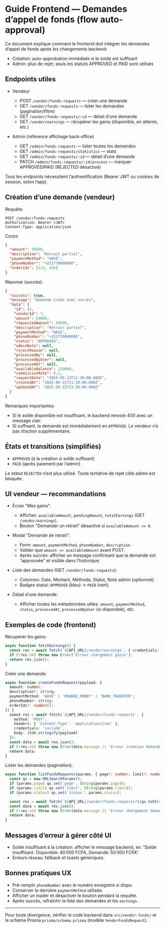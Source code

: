 # Guide Frontend — Demandes d’appel de fonds (flow auto-approval)

Ce document explique comment le frontend doit intégrer les demandes d’appel de fonds après les changements backend:
- Création: auto-approbation immédiate si le solde est suffisant
- Admin: plus de rejet; seuls les statuts APPROVED et PAID sont utilisés

## Endpoints utiles

- Vendeur
  - POST `/vendor/funds-requests` — créer une demande
  - GET `/vendor/funds-requests` — lister les demandes (pagination/filtre)
  - GET `/vendor/funds-requests/:id` — détail d’une demande
  - GET `/vendor/earnings` — récupérer les gains (disponible, en attente, etc.)

- Admin (référence affichage back-office)
  - GET `/admin/funds-requests` — lister toutes les demandes
  - GET `/admin/funds-requests/statistics` — stats
  - GET `/admin/funds-requests/:id` — détail d’une demande
  - PATCH `/admin/funds-requests/:id/process` — marquer APPROVED/PAID (REJECTED désactivé)

Tous les endpoints nécessitent l’authentification (Bearer JWT ou cookies de session, selon l’app).

## Création d’une demande (vendeur)

Requête:
```http
POST /vendor/funds-requests
Authorization: Bearer <JWT>
Content-Type: application/json
```

Corps:
```json
{
  "amount": 50000,
  "description": "Retrait partiel",
  "paymentMethod": "WAVE",
  "phoneNumber": "+221770000000",
  "orderIds": [123, 456]
}
```

Réponse (succès):
```json
{
  "success": true,
  "message": "Demande créée avec succès",
  "data": {
    "id": 42,
    "vendorId": 7,
    "amount": 50000,
    "requestedAmount": 50000,
    "description": "Retrait partiel",
    "paymentMethod": "WAVE",
    "phoneNumber": "+221770000000",
    "status": "APPROVED",
    "adminNote": null,
    "rejectReason": null,
    "processedBy": null,
    "processedByUser": null,
    "processedAt": null,
    "availableBalance": 120000,
    "commissionRate": 0.1,
    "requestDate": "2025-09-22T11:30:00.000Z",
    "createdAt": "2025-09-22T11:30:00.000Z",
    "updatedAt": "2025-09-22T11:30:00.000Z"
  }
}
```

Remarques importantes:
- Si le solde disponible est insuffisant, le backend renvoie 400 avec un message clair.
- Si suffisant, la demande est immédiatement en `APPROVED`. Le vendeur n’a pas d’action supplémentaire.

## États et transitions (simplifiés)

- `APPROVED` (à la création si solde suffisant)
- `PAID` (après paiement par l’admin)

Le statut `REJECTED` n’est plus utilisé. Toute tentative de rejet côté admin est bloquée.

## UI vendeur — recommandations

- Écran “Mes gains”:
  - Afficher: `availableAmount`, `pendingAmount`, `totalEarnings` (GET `/vendor/earnings`).
  - Bouton “Demander un retrait” désactivé si `availableAmount <= 0`.

- Modal “Demande de retrait”:
  - Form: `amount`, `paymentMethod`, `phoneNumber`, `description`.
  - Valider que `amount <= availableAmount` avant POST.
  - Après succès: afficher un message confirmant que la demande est “approuvée” et visible dans l’historique.

- Liste des demandes (GET `/vendor/funds-requests`):
  - Colonnes: Date, Montant, Méthode, Statut, Note admin (optionnel).
  - Badges statut: `APPROVED` (bleu) → `PAID` (vert).

- Détail d’une demande:
  - Afficher toutes les métadonnées utiles: `amount`, `paymentMethod`, `status`, `processedAt`, `processedByUser` (si disponible), etc.

## Exemples de code (frontend)

Récupérer les gains:
```ts
async function fetchEarnings() {
  const res = await fetch(`${API_URL}/vendor/earnings`, { credentials: 'include' });
  if (!res.ok) throw new Error('Erreur chargement gains');
  return res.json();
}
```

Créer une demande:
```ts
async function createFundsRequest(payload: {
  amount: number;
  description?: string;
  paymentMethod: 'WAVE' | 'ORANGE_MONEY' | 'BANK_TRANSFER';
  phoneNumber: string;
  orderIds?: number[];
}) {
  const res = await fetch(`${API_URL}/vendor/funds-requests`, {
    method: 'POST',
    headers: { 'Content-Type': 'application/json' },
    credentials: 'include',
    body: JSON.stringify(payload)
  });
  const data = await res.json();
  if (!res.ok) throw new Error(data.message || 'Erreur création demande');
  return data;
}
```

Lister les demandes (pagination):
```ts
async function listFundsRequests(params: { page?: number; limit?: number; status?: 'APPROVED' | 'PAID' }) {
  const qs = new URLSearchParams();
  if (params.page) qs.set('page', String(params.page));
  if (params.limit) qs.set('limit', String(params.limit));
  if (params.status) qs.set('status', params.status);

  const res = await fetch(`${API_URL}/vendor/funds-requests?${qs.toString()}`, { credentials: 'include' });
  const data = await res.json();
  if (!res.ok) throw new Error(data.message || 'Erreur chargement demandes');
  return data;
}
```

## Messages d’erreur à gérer côté UI

- Solde insuffisant à la création: afficher le message backend, ex: “Solde insuffisant. Disponible: 40 000 FCFA, Demandé: 50 000 FCFA”.
- Erreurs réseau: fallback et toasts génériques.

## Bonnes pratiques UX

- Pré-remplir `phoneNumber` avec le numéro enregistré si dispo.
- Conserver la dernière `paymentMethod` utilisée.
- Afficher un loader et désactiver le bouton pendant la requête.
- Après succès, rafraîchir la liste des demandes et les `earnings`.

---

Pour toute divergence, vérifier le code backend dans `src/vendor-funds/` et le schéma Prisma `prisma/schema.prisma` (modèle `VendorFundsRequest`).


